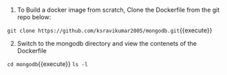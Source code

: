 1. To Build a docker image from scratch, Clone the Dockerfile from the git repo below:

`git clone https://github.com/ksravikumar2005/mongodb.git`{{execute}}

2.  Switch to the mongodb directory and view the contenets of the Dockerfile

`cd mongodb`{{execute}}
`ls -l` 
